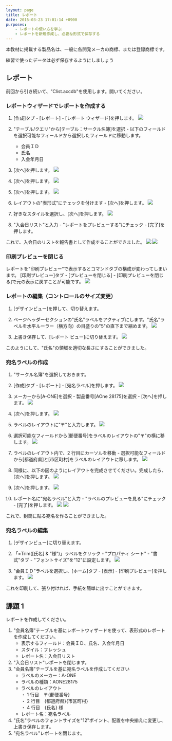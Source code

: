 ```yaml
---
layout: page
title: レポート
date: 2015-03-23 17:01:14 +0900
purposes:
    - レポートの使い方を学ぶ
    - レポートを新規作成し、必要な形式で保存する
---
```


本教材に掲載する製品名は、一般に各開発メーカの商標、または登録商標です。

練習で使ったデータは必ず保存するようにしましょう


レポート
--------------
前回から引き続いて、"Clist.accdb"を使用します。開いてください。

### レポートウィザードでレポートを作成する

1. [作成]タブ - [レポート] - [レポート ウィザード]を押します。
![](./pic/list1.png)

2. "テーブル/クエリ"から[テーブル：サークル名簿]を選択 - 以下のフィールドを選択可能なフィールドから選択したフィールドに移動します。
    -   会員ＩＤ
    -   氏名
    -   入会年月日

3. [次へ]を押します。
![](./pic/list2.png)

4. [次へ]を押します。
![](./pic/list3.png)

5. [次へ]を押します。
![](./pic/list4.png)

6. レイアウトの"表形式"にチェックを付けます - [次へ]を押します。
![](./pic/list5.png)

7. 好きなスタイルを選択し、[次へ]を押します。
![](./pic/list6.png)

8. "入会日リスト"と入力 - "レポートをプレビューする"にチェック - [完了]を押します。

これで、入会日のリストを報告書として作成することができました。
![](./pic/list7.png)
![](./pic/list8.png)


### 印刷プレビューを閉じる

レポートを"印刷プレビュー"で表示するとコマンドタブの構成が変わってしまいます。 [印刷プレビュー]タブ - [プレビューを閉じる] - [印刷プレビューを閉じる]で元の表示に戻すことが可能です。
![](./pic/preview.png)


### レポートの編集（コントロールのサイズ変更）

1. [デザインビュー]を押して、切り替えます。
2. ページヘッダーセクションの"氏名"ラベルをアクティブにします。"氏名"ラベルを水平ルーラー（横方向）の目盛りの"5"の直下まで縮めます。
![](./pic/report1.png)

3. 上書き保存して、[レポート ビュー]に切り替えます。
![](./pic/report2.png)

このようにして、"氏名"の領域を適切な長さにすることができました。


### 宛名ラベルの作成

1. "サークル名簿"を選択しておきます。
2. [作成]タブ - [レポート] - [宛名ラベル]を押します。
![](./pic/postcard1.png)

3. メーカーから[A-ONE]を選択 - 製品番号[AOne 28175]を選択 - [次へ]を押します。
![](./pic/postcard2.png)

4. [次へ]を押します。
![](./pic/postcard3.png)

5. ラベルのレイアウトに"〒"と入力します。
![](./pic/postcard4.png)

6. 選択可能なフィールドから[郵便番号]をラベルのレイアウトの"〒"の横に移します。
![](./pic/postcard5.png)

7. ラベルのレイアウト内で、2 行目にカーソルを移動 - 選択可能なフィールドから[都道府県]と[市区町村]をラベルのレイアウトに移します。
![](./pic/postcard6.png)

8. 同様に、以下の図のようにレイアウトを完成させてください。完成したら、[次へ]を押します。
![](./pic/postcard7.png)

9. [次へ]を押します。
![](./pic/postcard8.png)

10. レポート名に"宛名ラベル"と入力 - "ラベルのプレビューを見る"にチェック - [完了]を押します。
![](./pic/postcard9.png)
![](./pic/postcard10.png)


これで、封筒に貼る宛名を作ることができました。


### 宛名ラベルの編集

1. [デザインビュー]に切り替えます。
2. 「=Trim([氏名] & "様")」ラベルをクリック - "プロパティ シート" - "書式"タブ - "フォントサイズ"を"12"に設定します。
![](./pic/editpc1.png)

3. "会員ＩＤ"ラベルを選択し、[ホーム]タブ - [表示] - [印刷プレビュー]を押します。
![](./pic/editpc4.png)

これを印刷して、張り付ければ、手紙を簡単に出すことができます。


課題 1
--------------
レポートを作成してください。

1. "会員名簿"テーブルを基にレポートウィザードを使って、表形式のレポートを作成してください。
    -   表示するフィールド：会員ＩＤ、氏名、入会年月日
    -   スタイル：フレッシュ
    -   レポート名：入会日リスト
2. "入会日リスト"レポートを閉じます。
3. "会員名簿"テーブルを基に宛名ラベルを作成してください
    -   ラベルのメーカー：A-ONE
    -   ラベルの種類：AONE28175
    -   ラベルのレイアウト  
   ・ 1 行目　〒{郵便番号}  
   ・ 2 行目　{都道府県}{市区町村}  
   ・ 4 行目　{氏名} 様  
    -   レポート名：宛名ラベル
4. "氏名"ラベルのフォントサイズを"12"ポイント、配置を中央揃えに変更し、上書き保存します。
5. "宛名ラベル"レポートを閉じます。
